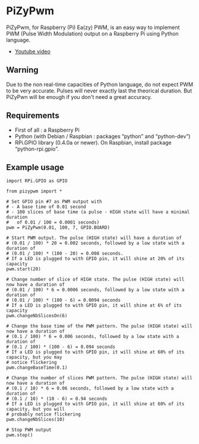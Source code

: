 PiZyPwm
=======

PiZyPwm, for Raspberry (Pi) Ea(zy) PWM, is an easy way to implement PWM (Pulse Width Modulation) output on a Raspberry Pi using Python language.

* [Youtube video](http://www.youtube.com/watch?v=1X_FYJ5x6Wo)


Warning
-------

Due to the non real-time capacities of Python language, do not expect PWM to be very accurate. Pulses will never exactly last the theorical duration. But PiZyPwn will be enough if you don't need a great accuracy.



Requirements
------------

* First of all : a Raspberry Pi
* Python (with Debian / Raspbian : packages “python” and “python-dev”)
* RPi.GPIO library (0.4.0a or newer). On Raspbian, install package “python-rpi.gpio”.


Example usage
-------------

    import RPi.GPIO as GPIO
    
    from pizypwm import *
  
    # Set GPIO pin #7 as PWM output with
    # - A base time of 0.01 second
    # - 100 slices of base time (a pulse - HIGH state will have a minimal duration 
    #   of 0.01 / 100 = 0.0001 seconds)
    pwm = PiZyPwm(0.01, 100, 7, GPIO.BOARD)
    
    # Start PWM output. The pulse (HIGH state) will have a duration of
    # (0.01 / 100) * 20 = 0.002 seconds, followed by a low state with a duration of
    # (0.01 / 100) * (100 - 20) = 0.008 seconds.
    # If a LED is plugged to with GPIO pin, it will shine at 20% of its capacity
    pwm.start(20)
    
    # Change number of slice of HIGH state. The pulse (HIGH state) will now have a duration of
    # (0.01 / 100) * 6 = 0.0006 seconds, followed by a low state with a duration of
    # (0.01 / 100) * (100 - 6) = 0.0094 seconds
    # If a LED is plugged to with GPIO pin, it will shine at 6% of its capacity
    pwm.changeNbSlicesOn(6)
    
    # Change the base time of the PWM pattern. The pulse (HIGH state) will now have a duration of
    # (0.1 / 100) * 6 = 0.006 seconds, followed by a low state with a duration of
    # (0.1 / 100) * (100 - 6) = 0.094 seconds
    # If a LED is plugged to with GPIO pin, it will shine at 60% of its capacity, but you may
    # notice flickering
    pwm.changeBaseTime(0.1)
    
    # Change the number of slices PWM pattern. The pulse (HIGH state) will now have a duration of
    # (0.1 / 10) * 6 = 0.06 seconds, followed by a low state with a duration of
    # (0.1 / 10) * (10 - 6) = 0.94 seconds
    # If a LED is plugged to with GPIO pin, it will shine at 60% of its capacity, but you will
    # probably notice flickering
    pwm.changeNbSlices(10)
    
    # Stop PWM output
    pwm.stop()

